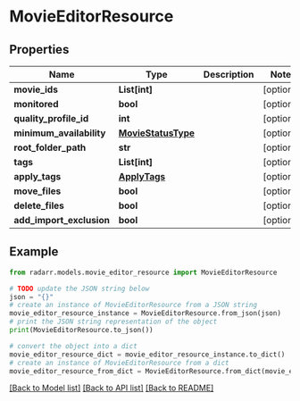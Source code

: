 # MovieEditorResource


## Properties

Name | Type | Description | Notes
------------ | ------------- | ------------- | -------------
**movie_ids** | **List[int]** |  | [optional] 
**monitored** | **bool** |  | [optional] 
**quality_profile_id** | **int** |  | [optional] 
**minimum_availability** | [**MovieStatusType**](MovieStatusType.md) |  | [optional] 
**root_folder_path** | **str** |  | [optional] 
**tags** | **List[int]** |  | [optional] 
**apply_tags** | [**ApplyTags**](ApplyTags.md) |  | [optional] 
**move_files** | **bool** |  | [optional] 
**delete_files** | **bool** |  | [optional] 
**add_import_exclusion** | **bool** |  | [optional] 

## Example

```python
from radarr.models.movie_editor_resource import MovieEditorResource

# TODO update the JSON string below
json = "{}"
# create an instance of MovieEditorResource from a JSON string
movie_editor_resource_instance = MovieEditorResource.from_json(json)
# print the JSON string representation of the object
print(MovieEditorResource.to_json())

# convert the object into a dict
movie_editor_resource_dict = movie_editor_resource_instance.to_dict()
# create an instance of MovieEditorResource from a dict
movie_editor_resource_from_dict = MovieEditorResource.from_dict(movie_editor_resource_dict)
```
[[Back to Model list]](../README.md#documentation-for-models) [[Back to API list]](../README.md#documentation-for-api-endpoints) [[Back to README]](../README.md)


